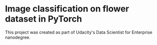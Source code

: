 # Image classification on flower dataset in PyTorch

This project was created as part of Udacity's Data Scientist for Enterprise nanodegree.

